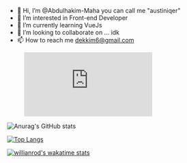 - 👋 Hi, I’m @Abdulhakim-Maha you can call me "austiniqer"
- 👀 I’m interested in Front-end Developer
- 🌱 I’m currently learning VueJs
- 💞️ I’m looking to collaborate on ... idk
- 📫 How to reach me dekkim6@gmail.com

<figure><embed src="https://wakatime.com/share/@882d82e8-979d-4edc-affa-20315c0e3a4c/77bea4d3-9297-48db-9452-a8f902b42ee0.svg"></embed></figure>

![Anurag's GitHub stats](https://github-readme-stats.vercel.app/api?username=Abdulhakim-Maha&show_icons=true&theme=dark)

[![Top Langs](https://github-readme-stats.vercel.app/api/top-langs/?username=Abdulhakim-Maha&layout=compact&theme=dark)](https://github.com/anuraghazra/github-readme-stats)


[![willianrod's wakatime stats](https://github-readme-stats.vercel.app/api/wakatime?username=austiniqer&theme=dark)](https://github.com/anuraghazra/github-readme-stats)


<!---
Abdulhakim-Maha/Abdulhakim-Maha is a ✨ special ✨ repository because its `README.md` (this file)a appears on your GitHub profile.
You can click the Preview link to take a look at your changes.
--->
